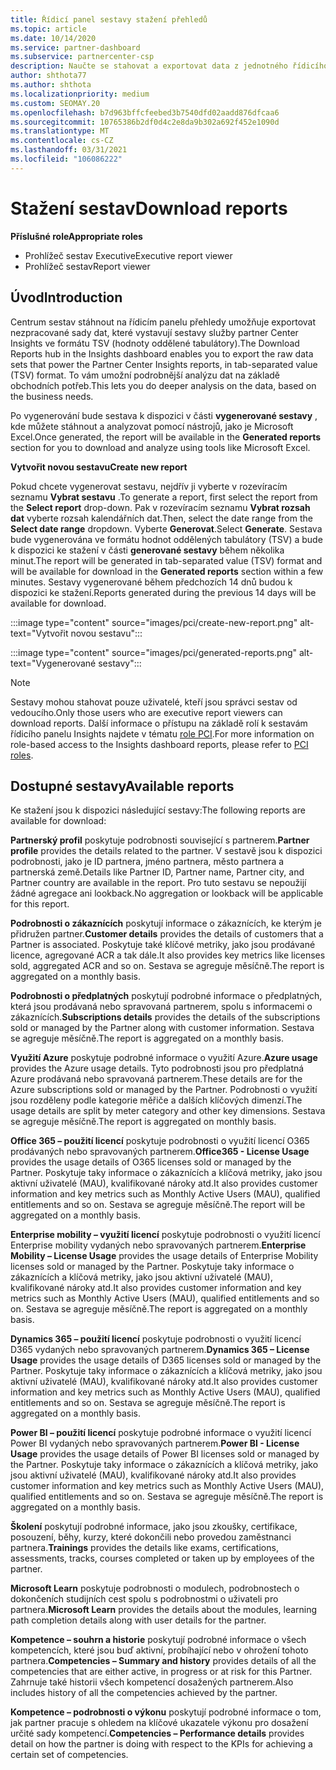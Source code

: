 ```yaml
---
title: Řídicí panel sestavy stažení přehledů
ms.topic: article
ms.date: 10/14/2020
ms.service: partner-dashboard
ms.subservice: partnercenter-csp
description: Naučte se stahovat a exportovat data z jednotného řídicího panelu pro vytváření sestav partnerského centra a ze sestav služby partner Center Insights.
author: shthota77
ms.author: shthota
ms.localizationpriority: medium
ms.custom: SEOMAY.20
ms.openlocfilehash: b7d963bffcfeebed3b7540dfd02aadd876dfcaa6
ms.sourcegitcommit: 10765386b2df0d4c2e8da9b302a692f452e1090d
ms.translationtype: MT
ms.contentlocale: cs-CZ
ms.lasthandoff: 03/31/2021
ms.locfileid: "106086222"
---
```

# <a name="download-reports"></a><span data-ttu-id="41316-103">Stažení sestav</span><span class="sxs-lookup"><span data-stu-id="41316-103">Download reports</span></span>

<span data-ttu-id="41316-104">**Příslušné role**</span><span class="sxs-lookup"><span data-stu-id="41316-104">**Appropriate roles**</span></span>

- <span data-ttu-id="41316-105">Prohlížeč sestav Executive</span><span class="sxs-lookup"><span data-stu-id="41316-105">Executive report viewer</span></span>
- <span data-ttu-id="41316-106">Prohlížeč sestav</span><span class="sxs-lookup"><span data-stu-id="41316-106">Report viewer</span></span>

## <a name="introduction"></a><span data-ttu-id="41316-107">Úvod</span><span class="sxs-lookup"><span data-stu-id="41316-107">Introduction</span></span>

<span data-ttu-id="41316-108">Centrum sestav stáhnout na řídicím panelu přehledy umožňuje exportovat nezpracované sady dat, které vystavují sestavy služby partner Center Insights ve formátu TSV (hodnoty oddělené tabulátory).</span><span class="sxs-lookup"><span data-stu-id="41316-108">The Download Reports hub in the Insights dashboard enables you to export the raw data sets that power the Partner Center Insights reports, in tab-separated value (TSV) format.</span></span> <span data-ttu-id="41316-109">To vám umožní podrobnější analýzu dat na základě obchodních potřeb.</span><span class="sxs-lookup"><span data-stu-id="41316-109">This lets you do deeper analysis on the data, based on the business needs.</span></span>

<span data-ttu-id="41316-110">Po vygenerování bude sestava k dispozici v části **vygenerované sestavy** , kde můžete stáhnout a analyzovat pomocí nástrojů, jako je Microsoft Excel.</span><span class="sxs-lookup"><span data-stu-id="41316-110">Once generated, the report  will be available in the **Generated reports** section for you to download and analyze using tools like Microsoft Excel.</span></span>

<span data-ttu-id="41316-111">**Vytvořit novou sestavu**</span><span class="sxs-lookup"><span data-stu-id="41316-111">**Create new report**</span></span>

<span data-ttu-id="41316-112">Pokud chcete vygenerovat sestavu, nejdřív ji vyberte v rozevíracím seznamu **Vybrat sestavu** .</span><span class="sxs-lookup"><span data-stu-id="41316-112">To generate a report, first select the report from the **Select report** drop-down.</span></span> <span data-ttu-id="41316-113">Pak v rozevíracím seznamu **Vybrat rozsah dat** vyberte rozsah kalendářních dat.</span><span class="sxs-lookup"><span data-stu-id="41316-113">Then, select the date range from the **Select date range** dropdown.</span></span> <span data-ttu-id="41316-114">Vyberte **Generovat**.</span><span class="sxs-lookup"><span data-stu-id="41316-114">Select **Generate**.</span></span> <span data-ttu-id="41316-115">Sestava bude vygenerována ve formátu hodnot oddělených tabulátory (TSV) a bude k dispozici ke stažení v části **generované sestavy** během několika minut.</span><span class="sxs-lookup"><span data-stu-id="41316-115">The report will be generated in tab-separated value (TSV) format and will be available for download in the **Generated reports** section within a few minutes.</span></span> <span data-ttu-id="41316-116">Sestavy vygenerované během předchozích 14 dnů budou k dispozici ke stažení.</span><span class="sxs-lookup"><span data-stu-id="41316-116">Reports generated during the previous 14 days will be available for download.</span></span>

:::image type="content" source="images/pci/create-new-report.png" alt-text="Vytvořit novou sestavu":::

:::image type="content" source="images/pci/generated-reports.png" alt-text="Vygenerované sestavy":::

>[!NOTE] 
><span data-ttu-id="41316-119">Sestavy mohou stahovat pouze uživatelé, kteří jsou správci sestav od vedoucího.</span><span class="sxs-lookup"><span data-stu-id="41316-119">Only those users who are executive report viewers can download reports.</span></span> <span data-ttu-id="41316-120">Další informace o přístupu na základě rolí k sestavám řídicího panelu Insights najdete v tématu [role PCI](pci-roles.md).</span><span class="sxs-lookup"><span data-stu-id="41316-120">For more information on role-based access to the Insights dashboard reports, please refer to [PCI roles](pci-roles.md).</span></span> 

## <a name="available-reports"></a><span data-ttu-id="41316-121">Dostupné sestavy</span><span class="sxs-lookup"><span data-stu-id="41316-121">Available reports</span></span>

<span data-ttu-id="41316-122">Ke stažení jsou k dispozici následující sestavy:</span><span class="sxs-lookup"><span data-stu-id="41316-122">The following reports are available for download:</span></span>

<span data-ttu-id="41316-123">**Partnerský profil** poskytuje podrobnosti související s partnerem.</span><span class="sxs-lookup"><span data-stu-id="41316-123">**Partner profile** provides the details related to the partner.</span></span> <span data-ttu-id="41316-124">V sestavě jsou k dispozici podrobnosti, jako je ID partnera, jméno partnera, město partnera a partnerská země.</span><span class="sxs-lookup"><span data-stu-id="41316-124">Details like Partner ID, Partner name, Partner city, and Partner country are available in the report.</span></span> <span data-ttu-id="41316-125">Pro tuto sestavu se nepoužijí žádné agregace ani lookback.</span><span class="sxs-lookup"><span data-stu-id="41316-125">No aggregation or lookback will be applicable for this report.</span></span>

<span data-ttu-id="41316-126">**Podrobnosti o zákaznících** poskytují informace o zákaznících, ke kterým je přidružen partner.</span><span class="sxs-lookup"><span data-stu-id="41316-126">**Customer details** provides the details of customers that a Partner is associated.</span></span> <span data-ttu-id="41316-127">Poskytuje také klíčové metriky, jako jsou prodávané licence, agregované ACR a tak dále.</span><span class="sxs-lookup"><span data-stu-id="41316-127">It also provides key metrics like licenses sold, aggregated ACR and so on.</span></span> <span data-ttu-id="41316-128">Sestava se agreguje měsíčně.</span><span class="sxs-lookup"><span data-stu-id="41316-128">The report is aggregated on a monthly basis.</span></span>

<span data-ttu-id="41316-129">**Podrobnosti o předplatných** poskytují podrobné informace o předplatných, která jsou prodávaná nebo spravovaná partnerem, spolu s informacemi o zákaznících.</span><span class="sxs-lookup"><span data-stu-id="41316-129">**Subscriptions details** provides the details of the subscriptions sold or managed by the Partner along with customer information.</span></span> <span data-ttu-id="41316-130">Sestava se agreguje měsíčně.</span><span class="sxs-lookup"><span data-stu-id="41316-130">The report is aggregated on a monthly basis.</span></span>

<span data-ttu-id="41316-131">**Využití Azure** poskytuje podrobné informace o využití Azure.</span><span class="sxs-lookup"><span data-stu-id="41316-131">**Azure usage** provides the Azure usage details.</span></span> <span data-ttu-id="41316-132">Tyto podrobnosti jsou pro předplatná Azure prodávaná nebo spravovaná partnerem.</span><span class="sxs-lookup"><span data-stu-id="41316-132">These details are for the Azure subscriptions sold or managed by the Partner.</span></span> <span data-ttu-id="41316-133">Podrobnosti o využití jsou rozděleny podle kategorie měřiče a dalších klíčových dimenzí.</span><span class="sxs-lookup"><span data-stu-id="41316-133">The usage details are split by meter category and other key dimensions.</span></span> <span data-ttu-id="41316-134">Sestava se agreguje měsíčně.</span><span class="sxs-lookup"><span data-stu-id="41316-134">The report is aggregated on monthly basis.</span></span>

<span data-ttu-id="41316-135">**Office 365 – použití licencí** poskytuje podrobnosti o využití licencí O365 prodávaných nebo spravovaných partnerem.</span><span class="sxs-lookup"><span data-stu-id="41316-135">**Office365 - License Usage** provides the usage details of O365 licenses sold or managed by the Partner.</span></span> <span data-ttu-id="41316-136">Poskytuje taky informace o zákaznících a klíčová metriky, jako jsou aktivní uživatelé (MAU), kvalifikované nároky atd.</span><span class="sxs-lookup"><span data-stu-id="41316-136">It also provides customer information and key metrics such as Monthly Active Users (MAU), qualified entitlements and so on.</span></span> <span data-ttu-id="41316-137">Sestava se agreguje měsíčně.</span><span class="sxs-lookup"><span data-stu-id="41316-137">The report will be aggregated on a monthly basis.</span></span>

<span data-ttu-id="41316-138">**Enterprise mobility – využití licencí**  poskytuje podrobnosti o využití licencí Enterprise mobility vydaných nebo spravovaných partnerem.</span><span class="sxs-lookup"><span data-stu-id="41316-138">**Enterprise Mobility – License Usage**  provides the usage details of Enterprise Mobility licenses sold or managed by the Partner.</span></span> <span data-ttu-id="41316-139">Poskytuje taky informace o zákaznících a klíčová metriky, jako jsou aktivní uživatelé (MAU), kvalifikované nároky atd.</span><span class="sxs-lookup"><span data-stu-id="41316-139">It also provides customer information and key metrics such as Monthly Active Users (MAU), qualified entitlements and so on.</span></span> <span data-ttu-id="41316-140">Sestava se agreguje měsíčně.</span><span class="sxs-lookup"><span data-stu-id="41316-140">The report is aggregated on a monthly basis.</span></span>

<span data-ttu-id="41316-141">**Dynamics 365 – použití licencí** poskytuje podrobnosti o využití licencí D365 vydaných nebo spravovaných partnerem.</span><span class="sxs-lookup"><span data-stu-id="41316-141">**Dynamics 365 – License Usage** provides the usage details of D365 licenses sold or managed by the Partner.</span></span> <span data-ttu-id="41316-142">Poskytuje taky informace o zákaznících a klíčová metriky, jako jsou aktivní uživatelé (MAU), kvalifikované nároky atd.</span><span class="sxs-lookup"><span data-stu-id="41316-142">It also provides customer information and key metrics such as Monthly Active Users (MAU), qualified entitlements and so on.</span></span> <span data-ttu-id="41316-143">Sestava se agreguje měsíčně.</span><span class="sxs-lookup"><span data-stu-id="41316-143">The report is aggregated on a monthly basis.</span></span>

<span data-ttu-id="41316-144">**Power BI – použití licencí** poskytuje podrobné informace o využití licencí Power BI vydaných nebo spravovaných partnerem.</span><span class="sxs-lookup"><span data-stu-id="41316-144">**Power BI - License Usage** provides the usage details of Power BI licenses sold or managed by the Partner.</span></span> <span data-ttu-id="41316-145">Poskytuje taky informace o zákaznících a klíčová metriky, jako jsou aktivní uživatelé (MAU), kvalifikované nároky atd.</span><span class="sxs-lookup"><span data-stu-id="41316-145">It also provides customer information and key metrics such as Monthly Active Users (MAU), qualified entitlements and so on.</span></span> <span data-ttu-id="41316-146">Sestava se agreguje měsíčně.</span><span class="sxs-lookup"><span data-stu-id="41316-146">The report is aggregated on a monthly basis.</span></span>

<span data-ttu-id="41316-147">**Školení** poskytují podrobné informace, jako jsou zkoušky, certifikace, posouzení, běhy, kurzy, které dokončili nebo provedou zaměstnanci partnera.</span><span class="sxs-lookup"><span data-stu-id="41316-147">**Trainings** provides the details like exams, certifications, assessments, tracks, courses completed or taken up by employees of the partner.</span></span>

<span data-ttu-id="41316-148">**Microsoft Learn** poskytuje podrobnosti o modulech, podrobnostech o dokončeních studijních cest spolu s podrobnostmi o uživateli pro partnera.</span><span class="sxs-lookup"><span data-stu-id="41316-148">**Microsoft Learn** provides the details about the modules, learning path completion details along with user details for the partner.</span></span>

<span data-ttu-id="41316-149">**Kompetence – souhrn a historie** poskytují podrobné informace o všech kompetencích, které jsou buď aktivní, probíhající nebo v ohrožení tohoto partnera.</span><span class="sxs-lookup"><span data-stu-id="41316-149">**Competencies – Summary and history** provides details of all the competencies that are either active, in progress or at risk for this Partner.</span></span> <span data-ttu-id="41316-150">Zahrnuje také historii všech kompetencí dosažených partnerem.</span><span class="sxs-lookup"><span data-stu-id="41316-150">Also includes history of all the competencies achieved by the partner.</span></span>

<span data-ttu-id="41316-151">**Kompetence – podrobnosti o výkonu** poskytují podrobné informace o tom, jak partner pracuje s ohledem na klíčové ukazatele výkonu pro dosažení určité sady kompetencí.</span><span class="sxs-lookup"><span data-stu-id="41316-151">**Competencies – Performance details** provides detail on how the partner is doing with respect to the KPIs for achieving a certain set of competencies.</span></span>

